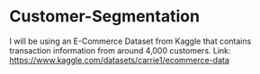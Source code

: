 # Customer-Segmentation
I will be using an E-Commerce Dataset from Kaggle that contains transaction information from around 4,000 customers.
Link: https://www.kaggle.com/datasets/carrie1/ecommerce-data
